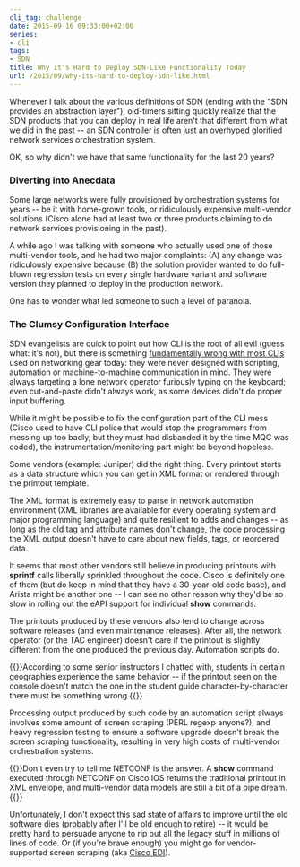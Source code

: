 ```yaml
---
cli_tag: challenge
date: 2015-09-16 09:33:00+02:00
series:
- cli
tags:
- SDN
title: Why It's Hard to Deploy SDN-Like Functionality Today
url: /2015/09/why-its-hard-to-deploy-sdn-like.html
---
```

Whenever I talk about the various definitions of SDN (ending with the "SDN provides an abstraction layer"), old-timers sitting quickly realize that the SDN products that you can deploy in real life aren't that different from what we did in the past -- an SDN controller is often just an overhyped glorified network services orchestration system.

OK, so why didn't we have that same functionality for the last 20 years?
<!--more-->
### Diverting into Anecdata

Some large networks were fully provisioned by orchestration systems for years -- be it with home-grown tools, or ridiculously expensive multi-vendor solutions (Cisco alone had at least two or three products claiming to do network services provisioning in the past).

A while ago I was talking with someone who actually used one of those multi-vendor tools, and he had two major complaints: (A) any change was ridiculously expensive because (B) the solution provider wanted to do full-blown regression tests on every single hardware variant and software version they planned to deploy in the production network.

One has to wonder what led someone to such a level of paranoia.

### The Clumsy Configuration Interface

SDN evangelists are quick to point out how CLI is the root of all evil (guess what: it's not), but there is something [fundamentally wrong with most CLIs](/2014/02/is-cli-in-my-way-or-is-it-just-symptom.html) used on networking gear today: they were never designed with scripting, automation or machine-to-machine communication in mind. They were always targeting a lone network operator furiously typing on the keyboard; even cut-and-paste didn't always work, as some devices didn't do proper input buffering.

While it might be possible to fix the configuration part of the CLI mess (Cisco used to have CLI police that would stop the programmers from messing up too badly, but they must had disbanded it by the time MQC was coded), the instrumentation/monitoring part might be beyond hopeless.

Some vendors (example: Juniper) did the right thing. Every printout starts as a data structure which you can get in XML format or rendered through the printout template.

The XML format is extremely easy to parse in network automation environment (XML libraries are available for every operating system and major programming language) and quite resilient to adds and changes -- as long as the old tag and attribute names don't change, the code processing the XML output doesn't have to care about new fields, tags, or reordered data.

It seems that most other vendors still believe in producing printouts with **sprintf** calls liberally sprinkled throughout the code. Cisco is definitely one of them (but do keep in mind that they have a 30-year-old code base), and Arista might be another one -- I can see no other reason why they'd be so slow in rolling out the eAPI support for individual **show** commands.

The printouts produced by these vendors also tend to change across software releases (and even maintenance releases). After all, the network operator (or the TAC engineer) doesn't care if the printout is slightly different from the one produced the previous day. Automation scripts do.

{{<note>}}According to some senior instructors I chatted with, students in certain geographies experience the same behavior -- if the printout seen on the console doesn't match the one in the student guide character-by-character there must be something wrong.{{</note>}}

Processing output produced by such code by an automation script always involves some amount of screen scraping (PERL regexp anyone?), and heavy regression testing to ensure a software upgrade doesn't break the screen scraping functionality, resulting in very high costs of multi-vendor orchestration systems.

{{<note warn>}}Don't even try to tell me NETCONF is the answer. A **show** command executed through NETCONF on Cisco IOS returns the traditional printout in XML envelope, and multi-vendor data models are still a bit of a pipe dream.{{</note>}}

Unfortunately, I don't expect this sad state of affairs to improve until the old software dies (probably after I'll be old enough to retire) -- it would be pretty hard to persuade anyone to rip out all the legacy stuff in millions of lines of code. Or (if you're brave enough) you might go for vendor-supported screen scraping (aka [Cisco EDI](http://www.cisco.com/c/en/us/products/cloud-systems-management/enhanced-device-interface/index.html)).
